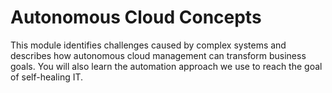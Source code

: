 # Autonomous Cloud Concepts

This module identifies challenges caused by complex systems and describes how autonomous cloud management can transform business goals. You will also learn the automation approach we use to reach the goal of self-healing IT.

